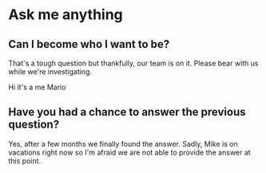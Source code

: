 # Ask me anything

## Can I become who I want to be?

That's a tough question but thankfully, our team is on it. Please bear with us while we're investigating.

Hi it's a me Mario

## Have you had a chance to answer the previous question?

Yes, after a few months we finally found the answer. Sadly, Mike is on vacations right now so I'm afraid we are not able to provide the answer at this point.



